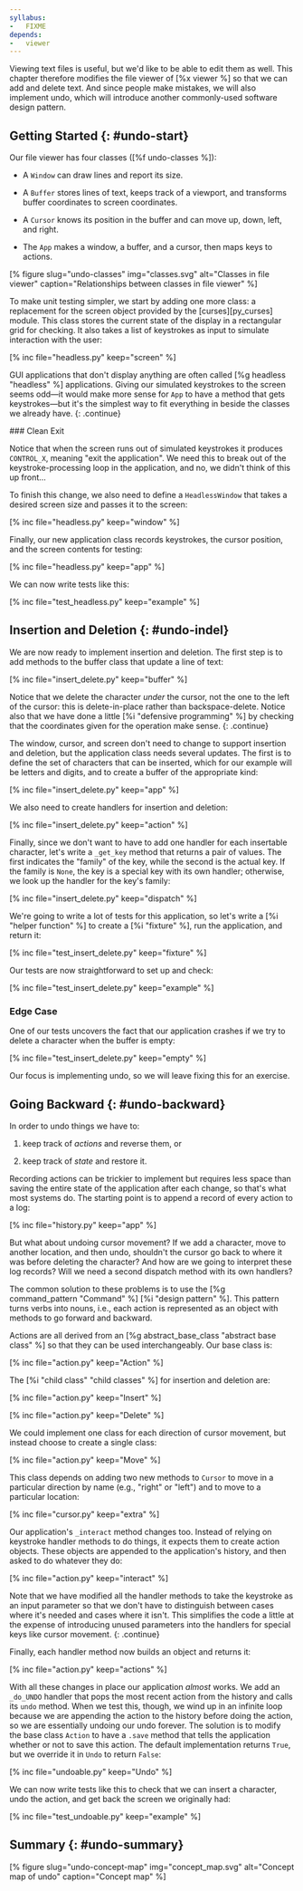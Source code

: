 ```yaml
---
syllabus:
-   FIXME
depends:
-   viewer
---
```


Viewing text files is useful,
but we'd like to be able to edit them as well.
This chapter therefore modifies the file viewer of [%x viewer %]
so that we can add and delete text.
And since people make mistakes,
we will also implement undo,
which will introduce another commonly-used software design pattern.

## Getting Started {: #undo-start}

Our file viewer has four classes ([%f undo-classes %]):

-   A `Window` can draw lines and report its size.

-   A `Buffer` stores lines of text,
    keeps track of a viewport,
    and transforms buffer coordinates to screen coordinates.

-   A `Cursor` knows its position in the buffer
    and can move up, down, left, and right.

-   The `App` makes a window, a buffer, and a cursor,
    then maps keys to actions.

[% figure
   slug="undo-classes"
   img="classes.svg"
   alt="Classes in file viewer"
   caption="Relationships between classes in file viewer"
%]

To make unit testing simpler,
we start by adding one more class:
a replacement for the screen object provided by the [curses][py_curses] module.
This class stores the current state of the display in a rectangular grid for checking.
It also takes a list of keystrokes as input
to simulate interaction with the user:

[% inc file="headless.py" keep="screen" %]

GUI applications that don't display anything
are often called [%g headless "headless" %] applications.
Giving our simulated keystrokes to the screen seems odd—it would make more sense
for `App` to have a method that gets keystrokes—but
it's the simplest way to fit everything in beside
the classes we already have.
{: .continue}

<div class="callout" markdown="1">
### Clean Exit

Notice that when the screen runs out of simulated keystrokes
it produces `CONTROL_X`,
meaning "exit the application".
We need this to break out of the keystroke-processing loop in the application,
and no,
we didn't think of this up front…

</div>

To finish this change,
we also need to define a `HeadlessWindow`
that takes a desired screen size and passes it to the screen:

[% inc file="headless.py" keep="window" %]

Finally,
our new application class records keystrokes,
the cursor position,
and the screen contents for testing:

[% inc file="headless.py" keep="app" %]

We can now write tests like this:

[% inc file="test_headless.py" keep="example" %]

## Insertion and Deletion {: #undo-indel}

We are now ready to implement insertion and deletion.
The first step is to add methods to the buffer class
that update a line of text:

[% inc file="insert_delete.py" keep="buffer" %]

Notice that we delete the character *under* the cursor,
not the one to the left of the cursor:
this is delete-in-place rather than backspace-delete.
Notice also that we have done a little [%i "defensive programming" %]
by checking that the coordinates given for the operation make sense.
{: .continue}

The window, cursor, and screen don't need to change
to support insertion and deletion,
but the application class needs several updates.
The first is to define the set of characters that can be inserted,
which for our example will be letters and digits,
and to create a buffer of the appropriate kind:

[% inc file="insert_delete.py" keep="app" %]

We also need to create handlers for insertion and deletion:

[% inc file="insert_delete.py" keep="action" %]

Finally,
since we don't want to have to add one handler
for each insertable character,
let's write a `_get_key` method that returns a pair of values.
The first indicates the "family" of the key,
while the second is the actual key.
If the family is `None`,
the key is a special key with its own handler;
otherwise,
we look up the handler for the key's family:

[% inc file="insert_delete.py" keep="dispatch" %]

We're going to write a lot of tests for this application,
so let's write a [%i "helper function" %]
to create a [%i "fixture" %],
run the application,
and return it:

[% inc file="test_insert_delete.py" keep="fixture" %]

Our tests are now straightforward to set up and check:

[% inc file="test_insert_delete.py" keep="example" %]

<div class="callout" markdown="1">

### Edge Case

One of our tests uncovers the fact that
our application crashes if we try to delete a character
when the buffer is empty:

[% inc file="test_insert_delete.py" keep="empty" %]

Our focus is implementing undo,
so we will leave fixing this for an exercise.

</div>

## Going Backward {: #undo-backward}

In order to undo things we have to:

1.  keep track of *actions* and reverse them, or

2.  keep track of *state* and restore it.

Recording actions can be trickier to implement
but requires less space than saving the entire state of the application
after each change,
so that's what most systems do.
The starting point is to append a record of every action to a log:

[% inc file="history.py" keep="app" %]

But what about undoing cursor movement?
If we add a character,
move to another location,
and then undo,
shouldn't the cursor go back to where it was before deleting the character?
And how are we going to interpret these log records?
Will we need a second dispatch method with its own handlers?

The common solution to these problems is to use
the [%g command_pattern "Command" %] [%i "design pattern" %].
This pattern turns verbs into nouns,
i.e.,
each action is represented as an object
with methods to go forward and backward.

Actions are all derived from
an [%g abstract_base_class "abstract base class" %]
so that they can be used interchangeably.
Our base class is:

[% inc file="action.py" keep="Action" %]

The [%i "child class" "child classes" %] for insertion and deletion are:

[% inc file="action.py" keep="Insert" %]

[% inc file="action.py" keep="Delete" %]

We could implement one class for each direction of cursor movement,
but instead choose to create a single class:

[% inc file="action.py" keep="Move" %]

This class depends on adding two new methods to `Cursor`
to move in a particular direction by name
(e.g., "right" or "left")
and to move to a particular location:

[% inc file="cursor.py" keep="extra" %]

Our application's `_interact` method changes too.
Instead of relying on keystroke handler methods to do things,
it expects them to create action objects.
These objects are appended to the application's history,
and then asked to do whatever they do:

[% inc file="action.py" keep="interact" %]

Note that we have modified all the handler methods
to take the keystroke as an input parameter
so that we don't have to distinguish between
cases where it's needed and cases where it isn't.
This simplifies the code a little
at the expense of introducing unused parameters into
the handlers for special keys like cursor movement.
{: .continue}

Finally,
each handler method now builds an object and returns it:

[% inc file="action.py" keep="actions" %]

With all these changes in place
our application *almost* works.
We add an `_do_UNDO` handler that pops the most recent action from the history
and calls its `undo` method.
When we test this,
though,
we wind up in an infinite loop because
we are appending the action to the history before doing the action,
so we are essentially undoing our undo forever.
The solution is to modify the base class `Action` to have a `.save` method
that tells the application whether or not to save this action.
The default implementation returns `True`,
but we override it in `Undo` to return `False`:

[% inc file="undoable.py" keep="Undo" %]

We can now write tests like this to check that we can insert a character,
undo the action,
and get back the screen we originally had:

[% inc file="test_undoable.py" keep="example" %]

## Summary {: #undo-summary}

[% figure
   slug="undo-concept-map"
   img="concept_map.svg"
   alt="Concept map of undo"
   caption="Concept map"
%]
